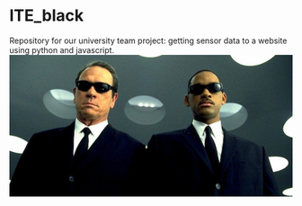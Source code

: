 # ITE_black
Repository for our university team project: getting sensor data to a website using python and javascript.
![](/mib.jpg)

